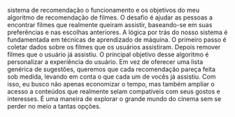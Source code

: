 sistema de recomendação
o funcionamento e os objetivos do meu algoritmo de recomendação de filmes. O desafio é ajudar as pessoas a encontrar filmes que realmente queiram assistir, baseando-se em suas preferências e nas escolhas anteriores. A lógica por trás do nosso sistema é fundamentada em técnicas de aprendizado de máquina. O primeiro passo é coletar dados sobre os filmes que os usuários assistiram. Depois remover filmes que o usuário já assistiu. O principal objetivo desse algoritmo é personalizar a experiência do usuário. Em vez de oferecer uma lista genérica de sugestões, queremos que cada recomendação pareça feita sob medida, levando em conta o que cada um de vocês já assistiu. Com isso, eu busco não apenas economizar o tempo, mas também ampliar o acesso a conteúdos que realmente selam compatíveis com seus gostos e interesses. É uma maneira de explorar o grande mundo do cinema sem se perder no meio a tantas opções.